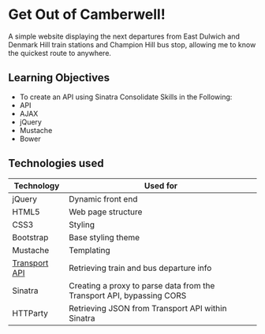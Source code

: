 # Get Out of Camberwell!
A simple website displaying the next departures from East Dulwich and Denmark Hill train stations and Champion Hill bus stop, allowing me to know the quickest route to anywhere.

## Learning Objectives
- To create an API using Sinatra
Consolidate Skills in the Following:
- API
- AJAX
- jQuery
- Mustache
- Bower

## Technologies used

|Technology                 |Used for                        |
|---------------------------|--------------------------------|
|jQuery                     |Dynamic front end               |
|HTML5                      |Web page structure              |
|CSS3                       |Styling                         |
|Bootstrap                  |Base styling theme              |
|Mustache                   |Templating                      |
|[Transport API]            |Retrieving train and bus departure info|
|Sinatra                    |Creating a proxy to parse data from the Transport API, bypassing CORS|
|HTTParty                   |Retrieving JSON from Transport API within Sinatra|

[Transport API]:http://www.transportapi.com/